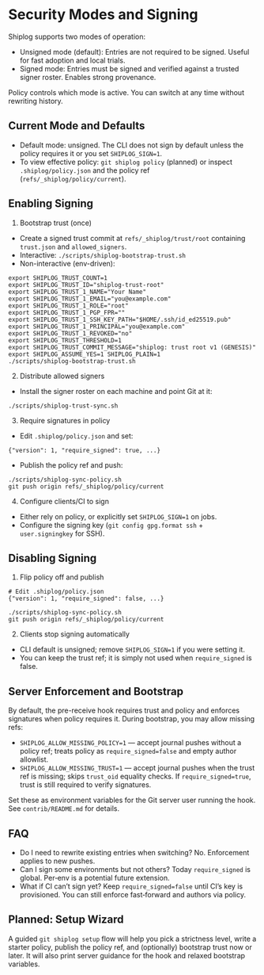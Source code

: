 # Security Modes and Signing

Shiplog supports two modes of operation:

- Unsigned mode (default): Entries are not required to be signed. Useful for fast adoption and local trials.
- Signed mode: Entries must be signed and verified against a trusted signer roster. Enables strong provenance.

Policy controls which mode is active. You can switch at any time without rewriting history.

## Current Mode and Defaults

- Default mode: unsigned. The CLI does not sign by default unless the policy requires it or you set `SHIPLOG_SIGN=1`.
- To view effective policy: `git shiplog policy` (planned) or inspect `.shiplog/policy.json` and the policy ref (`refs/_shiplog/policy/current`).

## Enabling Signing

1) Bootstrap trust (once)
- Create a signed trust commit at `refs/_shiplog/trust/root` containing `trust.json` and `allowed_signers`.
- Interactive: `./scripts/shiplog-bootstrap-trust.sh`
- Non-interactive (env-driven):

```
export SHIPLOG_TRUST_COUNT=1
export SHIPLOG_TRUST_ID="shiplog-trust-root"
export SHIPLOG_TRUST_1_NAME="Your Name"
export SHIPLOG_TRUST_1_EMAIL="you@example.com"
export SHIPLOG_TRUST_1_ROLE="root"
export SHIPLOG_TRUST_1_PGP_FPR=""
export SHIPLOG_TRUST_1_SSH_KEY_PATH="$HOME/.ssh/id_ed25519.pub"
export SHIPLOG_TRUST_1_PRINCIPAL="you@example.com"
export SHIPLOG_TRUST_1_REVOKED="no"
export SHIPLOG_TRUST_THRESHOLD=1
export SHIPLOG_TRUST_COMMIT_MESSAGE="shiplog: trust root v1 (GENESIS)"
export SHIPLOG_ASSUME_YES=1 SHIPLOG_PLAIN=1
./scripts/shiplog-bootstrap-trust.sh
```

2) Distribute allowed signers
- Install the signer roster on each machine and point Git at it:

```
./scripts/shiplog-trust-sync.sh
```

3) Require signatures in policy
- Edit `.shiplog/policy.json` and set:

```
{"version": 1, "require_signed": true, ...}
```

- Publish the policy ref and push:

```
./scripts/shiplog-sync-policy.sh
git push origin refs/_shiplog/policy/current
```

4) Configure clients/CI to sign
- Either rely on policy, or explicitly set `SHIPLOG_SIGN=1` on jobs.
- Configure the signing key (`git config gpg.format ssh` + `user.signingkey` for SSH).

## Disabling Signing

1) Flip policy off and publish

```
# Edit .shiplog/policy.json
{"version": 1, "require_signed": false, ...}

./scripts/shiplog-sync-policy.sh
git push origin refs/_shiplog/policy/current
```

2) Clients stop signing automatically
- CLI default is unsigned; remove `SHIPLOG_SIGN=1` if you were setting it.
- You can keep the trust ref; it is simply not used when `require_signed` is false.

## Server Enforcement and Bootstrap

By default, the pre-receive hook requires trust and policy and enforces signatures when policy requires it. During bootstrap, you may allow missing refs:

- `SHIPLOG_ALLOW_MISSING_POLICY=1` — accept journal pushes without a policy ref; treats policy as `require_signed=false` and empty author allowlist.
- `SHIPLOG_ALLOW_MISSING_TRUST=1` — accept journal pushes when the trust ref is missing; skips `trust_oid` equality checks. If `require_signed=true`, trust is still required to verify signatures.

Set these as environment variables for the Git server user running the hook. See `contrib/README.md` for details.

## FAQ

- Do I need to rewrite existing entries when switching? No. Enforcement applies to new pushes.
- Can I sign some environments but not others? Today `require_signed` is global. Per‑env is a potential future extension.
- What if CI can’t sign yet? Keep `require_signed=false` until CI’s key is provisioned. You can still enforce fast‑forward and authors via policy.

## Planned: Setup Wizard

A guided `git shiplog setup` flow will help you pick a strictness level, write a starter policy, publish the policy ref, and (optionally) bootstrap trust now or later. It will also print server guidance for the hook and relaxed bootstrap variables.

